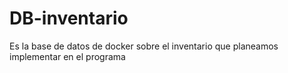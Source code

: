 # DB-inventario
Es la base de datos de docker sobre el inventario que planeamos implementar en el programa
